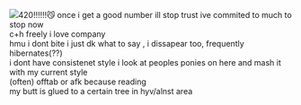 <img src="https://i.postimg.cc/T3y5M33Q/image.png"/>420!!!!!!😼 once i get a good number ill stop trust ive commited to much to stop now <br>
c+h freely i love company
<br> hmu i dont bite i just dk what to say , i dissapear too, frequently hibernates(??)
<br> i dont have consistenet style i look at peoples ponies on here and mash it with my current style
<br> (often) offtab or afk because reading
<br> my butt is glued to a certain tree in hyv/alnst area 
